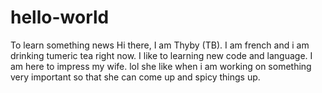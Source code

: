 # hello-world
To learn something news 
Hi there, I am Thyby (TB). I am french and i am drinking tumeric tea right now. 
I like to learning new code and language.
I am here to impress my wife. lol 
she like when i am working on something very important so that she can come up and spicy things up.
